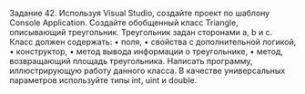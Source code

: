 Задание 42. Используя Visual Studio, создайте проект по шаблону Console Application.
Создайте обобщенный класс Triangle, описывающий треугольник. Треугольник задан сторонами a, b и c. Класс должен содержать:
•	поля, 
•	свойства с дополнительной логикой,
•	конструктор, 
•	метод вывода информации о треугольнике,
•	метод, возвращающий площадь треугольника. 
Написать программу, иллюстрирующую работу данного класса. В качестве универсальных параметров используйте типы int, uint  и double.
